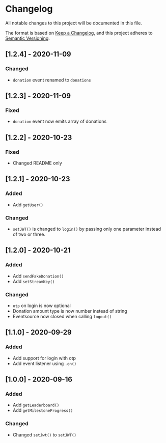 # Changelog
All notable changes to this project will be documented in this file.

The format is based on [Keep a Changelog](https://keepachangelog.com/en/1.0.0/),
and this project adheres to [Semantic Versioning](https://semver.org/spec/v2.0.0.html).

## [1.2.4] - 2020-11-09
### Changed
- `donation` event renamed to `donations`

## [1.2.3] - 2020-11-09
### Fixed
- `donation` event now emits array of donations

## [1.2.2] - 2020-10-23
### Fixed
- Changed README only 

## [1.2.1] - 2020-10-23
### Added
- Add `getUser()`

### Changed
- `setJWT()` is changed to `login()` by passing only one parameter instead of two or three.


## [1.2.0] - 2020-10-21
### Added
- Add `sendFakeDonation()`
- Add `setStreamKey()`

### Changed
- `otp` on login is now optional
- Donation amount type is now number instead of string
- Eventsource now closed when calling `logout()`

## [1.1.0] - 2020-09-29
### Added
- Add support for login with otp
- Add event listener using `.on()`

## [1.0.0] - 2020-09-16
### Added
- Add `getLeaderboard()`
- Add `getMilestoneProgress()`

### Changed
- Changed `setJwt()` to `setJWT()`